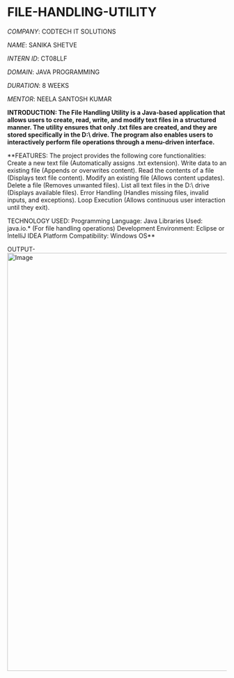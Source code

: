 # FILE-HANDLING-UTILITY

*COMPANY*: CODTECH IT SOLUTIONS

*NAME*: SANIKA SHETVE

*INTERN ID*: CT08LLF

*DOMAIN*: JAVA PROGRAMMING

*DURATION*: 8 WEEKS

*MENTOR*: NEELA SANTOSH KUMAR

**INTRODUCTION: The File Handling Utility is a Java-based application that allows users to create, read, write, and modify text files in a structured manner. The utility ensures that only .txt files are created, and they are stored specifically in the D:\ drive. The program also enables users to interactively perform file operations through a menu-driven interface.**

**FEATURES: The project provides the following core functionalities:
Create a new text file (Automatically assigns .txt extension).
Write data to an existing file (Appends or overwrites content).
Read the contents of a file (Displays text file content).
Modify an existing file (Allows content updates).
Delete a file (Removes unwanted files).
List all text files in the D:\ drive (Displays available files).
Error Handling (Handles missing files, invalid inputs, and exceptions).
Loop Execution (Allows continuous user interaction until they exit).

TECHNOLOGY USED: 
Programming Language: Java
Libraries Used: java.io.* (For file handling operations)
Development Environment: Eclipse or IntelliJ IDEA
Platform Compatibility: Windows OS**

OUTPUT-
<img width="960" alt="Image" src="https://github.com/user-attachments/assets/ef6e2a3c-5675-448c-8c52-1223c79d650f" />
